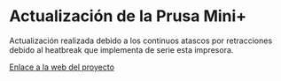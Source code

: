 # Actualización de la Prusa Mini+
Actualización realizada debido a los continuos atascos por retracciones debido al heatbreak que implementa de serie esta impresora.

[Enlace a la web del proyecto](https://fgcoca.github.io/Actualizaci-n-de-la-Prusa-Mini-/)
